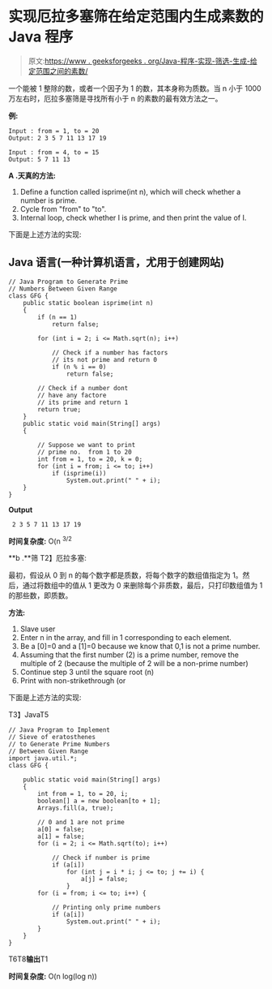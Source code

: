 # 实现厄拉多塞筛在给定范围内生成素数的 Java 程序

> 原文:[https://www . geeksforgeeks . org/Java-程序-实现-筛选-生成-给定范围之间的素数/](https://www.geeksforgeeks.org/java-program-to-implement-sieve-of-eratosthenes-to-generate-prime-numbers-between-given-range/)

一个能被 1 整除的数，或者一个因子为 1 的数，其本身称为质数。当 n 小于 1000 万左右时，厄拉多塞筛是寻找所有小于 n 的素数的最有效方法之一。

**例:**

```
Input : from = 1, to = 20
Output: 2 3 5 7 11 13 17 19

Input : from = 4, to = 15
Output: 5 7 11 13
```

**A .天真的方法:**

1.  Define a function called isprime(int n), which will check whether a number is prime.
2.  Cycle from "from" to "to".
3.  Internal loop, check whether I is prime, and then print the value of I.

下面是上述方法的实现:

## Java 语言(一种计算机语言，尤用于创建网站)

```
// Java Program to Generate Prime
// Numbers Between Given Range
class GFG {
    public static boolean isprime(int n)
    {
        if (n == 1)
            return false;

        for (int i = 2; i <= Math.sqrt(n); i++)

            // Check if a number has factors
            // its not prime and return 0
            if (n % i == 0)
                return false;

        // Check if a number dont
        // have any factore
        // its prime and return 1
        return true;
    }
    public static void main(String[] args)
    {

        // Suppose we want to print
        // prime no.  from 1 to 20
        int from = 1, to = 20, k = 0;
        for (int i = from; i <= to; i++)
            if (isprime(i))
                System.out.print(" " + i);
    }
}
```

**Output**

```
 2 3 5 7 11 13 17 19
```

**时间复杂度:** O(n <sup>3/2</sup>

**b .**筛 T2】厄拉多塞:

最初，假设从 0 到 n 的每个数字都是质数，将每个数字的数组值指定为 1。然后，通过将数组中的值从 1 更改为 0 来删除每个非质数，最后，只打印数组值为 1 的那些数，即质数。

**方法:**

1.  Slave user
2.  Enter n in the array, and fill in 1 corresponding to each element.
3.  Be a [0]=0 and a [1]=0 because we know that 0,1 is not a prime number.
4.  Assuming that the first number (2) is a prime number, remove the multiple of 2 (because the multiple of 2 will be a non-prime number)
5.  Continue step 3 until the square root (n)
6.  Print with non-strikethrough (or

下面是上述方法的实现:

T3】JavaT5

```
// Java Program to Implement
// Sieve of eratosthenes
// to Generate Prime Numbers
// Between Given Range
import java.util.*;
class GFG {

    public static void main(String[] args)
    {
        int from = 1, to = 20, i;
        boolean[] a = new boolean[to + 1];
        Arrays.fill(a, true);

        // 0 and 1 are not prime
        a[0] = false;
        a[1] = false;
        for (i = 2; i <= Math.sqrt(to); i++)

            // Check if number is prime
            if (a[i])
                for (int j = i * i; j <= to; j += i) {
                    a[j] = false;
                }
        for (i = from; i <= to; i++) {

            // Printing only prime numbers
            if (a[i])
                System.out.print(" " + i);
        }
    }
}
```

T6T8**输出**T1

**时间复杂度:** O(n log(log n))